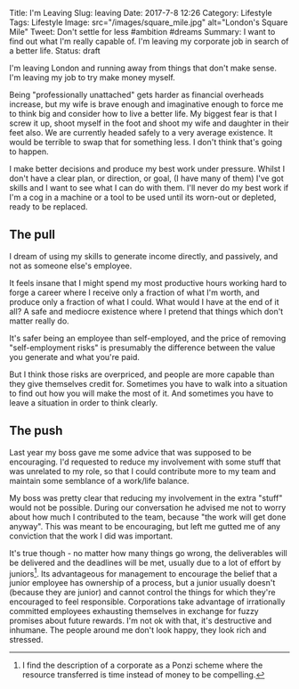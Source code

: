 Title: I'm Leaving
Slug: leaving
Date: 2017-7-8 12:26
Category: Lifestyle
Tags: Lifestyle
Image: src="/images/square_mile.jpg" alt="London's Square Mile"
Tweet: Don't settle for less #ambition #dreams
Summary: I want to find out what I'm really capable of. I'm leaving my corporate job in search of a better life.
Status: draft



I'm leaving London and running away from things that don't make sense. I'm leaving my job  to try make money myself.

Being "professionally unattached" gets harder as financial overheads increase, but my wife is brave enough and imaginative enough to force me to think big and consider how to live a better life. My biggest fear is that I screw it up, shoot myself in the foot and shoot my wife and daughter in their feet also. We are currently headed safely to a very average existence. It would be terrible to swap that for something less. I don't think that's going to happen.

I make better decisions and produce my best work under pressure. Whilst I don't have a clear plan, or direction, or goal, (I have many of them) I've got skills and I want to see what I can do with them. I'll never do my best work if I'm a cog in a machine or a tool to be used until its worn-out or depleted, ready to be replaced. 

## The pull

I dream of using my skills to generate income directly, and passively, and not as someone else's employee. 

It feels insane that I might spend my most productive hours working hard to forge a career where I receive only a fraction of what I'm worth, and produce only a fraction of what I could. What would I have at the end of it all? A safe and mediocre existence where I pretend that things which don't matter really do.  

It's safer being an employee than self-employed, and the price of removing "self-employment risks" is presumably the difference between the value you generate and what you're paid. 

But I think those risks are overpriced, and people are more capable than they give themselves credit for. Sometimes you have to walk into a situation to find out how you will make the most of it. And sometimes you have to leave a situation in order to think clearly.

## The push

Last year my boss gave me some advice that was supposed to be encouraging. I'd requested to reduce my involvement with some stuff that was unrelated to my role, so that I could contribute more to my team and maintain some semblance of a work/life balance. 

My boss was pretty clear that reducing my involvement in the extra "stuff" would not be possible. During our conversation he advised me not to worry about how much I contributed to the team, because "the work will get done anyway". This was meant to be encouraging, but left me gutted me of any conviction that the work I did was important. 

It's true though - no matter how many things go wrong, the deliverables will be delivered and the deadlines will be met, usually due to a lot of effort by juniors[^1]. Its advantageous for management to encourage the belief that a junior employee has ownership of a process, but a junior usually doesn't (because they are junior) and cannot control the things for which they're encouraged to feel responsible. Corporations take advantage of irrationally committed employees exhausting themselves in exchange for fuzzy promises about future rewards. I'm not ok with that, it's destructive and inhumane. The people around me don't look happy, they look rich and stressed.	

[^1]: I find the description of a corporate as a Ponzi scheme where the resource transferred is time instead of money to be compelling.

 